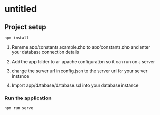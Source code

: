 # untitled

## Project setup
```
npm install
```
1. Rename app/constants.example.php to app/constants.php and enter your database connection details

2. Add the app folder to an apache configuration so it can run on a server

3. change the server url in config.json to the server url for your server instance

4. Import app/database/database.sql into your database instance
### Run the application
```
npm run serve
```